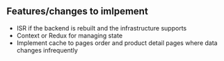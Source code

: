 ## Features/changes to imlpement

- ISR if the backend is rebuilt and the infrastructure supports
- Context or Redux for managing state
- Implement cache to pages order and product detail pages where data changes infrequently
